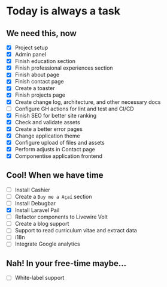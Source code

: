 # Today is always a task

## We need this, now

- [x] Project setup
- [x] Admin panel
- [x] Finish education section
- [x] Finish professional experiences section
- [x] Finish about page
- [x] Finish contact page
- [x] Create a toaster
- [x] Finish projects page
- [x] Create change log, architecture, and other necessary docs
- [ ] Configure GH actions for lint and test and CI/CD
- [x] Finish SEO for better site ranking
- [x] Check and validate assets
- [x] Create a better error pages
- [x] Change application theme
- [x] Configure upload of files and assets
- [x] Perform adjusts in Contact page
- [x] Componentise application frontend

## Cool! When we have time

- [ ] Install Cashier
- [ ] Create a `Buy me a Açaí` section
- [ ] Install Debugbar
- [x] Install Laravel Pail
- [ ] Refactor components to Livewire Volt
- [ ] Create a blog support
- [ ] Support to read curriculum vitae and extract data
- [ ] i18n
- [ ] Integrate Google analytics

## Nah! In your free-time maybe...

- [ ] White-label support

